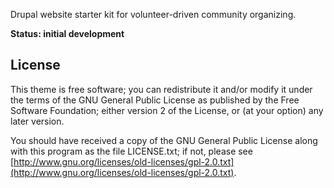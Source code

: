 Drupal website starter kit for volunteer-driven community organizing.

**Status: initial development**

## License

This theme is free software; you can redistribute it and/or modify it under the
terms of the GNU General Public License as published by the Free Software
Foundation; either version 2 of the License, or (at your option) any later
version.

You should have received a copy of the GNU General Public License along with
this program as the file LICENSE.txt; if not, please see
[http://www.gnu.org/licenses/old-licenses/gpl-2.0.txt](http://www.gnu.org/licenses/old-licenses/gpl-2.0.txt).

